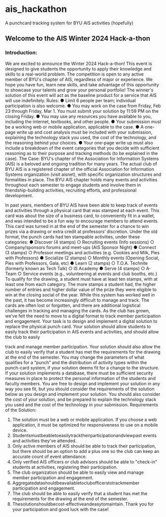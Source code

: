 # ais_hackathon

A punchcard tracking system for BYU AIS activities (hopefully)

## Welcome to the AIS Winter 2024 Hack-a-thon
### Introduction:
We are excited to announce the Winter 2024 Hack-a-thon! This event is designed to give students the opportunity to apply their knowledge and skills to a real-world problem. The competition is open to any active member of BYU's chapter of AIS, regardless of major or experience. We hope you have fun, learn new skills, and take advantage of this opportunity to showcase your talents and grow your personal portfolio! The winner's solution of this event will act as the baseline product for a service that AIS will use indefinitely.
Rules:
● Limit 6 people per team; individual participation is also welcome.
● You may work on the case from Friday, Feb 23 through Friday, Mar 1.
You must submit your solution by 11:59 PM on the closing Friday.
● You may use any resources you have available to you, including the
internet, textbooks, and other people.
● Your submission must be a working web or mobile application,
applicable to the case.
● A one-page write up and cost analysis must be included with your
submission, explaining the technology stack you used, the cost of the
technology, and the reasoning behind your choices.
● Your one-page write up must also include a breakdown of the event
categories that you decide with sufficient reasoning as to their purpose and tracking methods (to be explained in the case).
The Case:
BYU's chapter of the Association for Information Systems (AIS) is a beloved and ongoing tradition for many years. The actual club of BYU AIS is a registered chapter of the official Association for Information Systems organization (visit aisnet), with specific organization structures and formalities in place. The BYU AIS chapter holds many events and activities throughout each semester to engage students and involve them in friendship-building activities, recruiting efforts, and professional development.

In past years, members of BYU AIS have been able to keep track of events and activities through a physical card that was stamped at each event. This card was about the size of a business card, to conveniently fit in a wallet, and was intended to be a fun way to encourage members to attend events. This card was turned in at the end of the semester for a chance to win prizes via a drawing or extra credit at professors’ discretion.
Under the old format, the punch cards had ten stampable activities, under these categories:
● Discover (4 stamps)
○ Recruiting events (Info sessions)
○ Company/sponsors forums and meet-ups (AIS Sponsor Night)
● Connect (3 stamps)
○ Professor meetings and activities (e.g. Cookies and Milk, Pies
with Professors) ● Socialize (2 stamps)
○ Monthly events (Opening Social, Pies with Professors, Gala, etc)
● Learn (2 stamps)
○ T.O.A. Technite (formerly known as Tech Talk)
○ IS Academy
● Serve (4 stamps)
○ A-Team
○ Service events (e.g., volunteering at events and club booths, etc.)
To qualify for the drawing, a student must have at least ten stamps, with at least one from each category. The more stamps a student had, the higher number of entries and higher dollar value of the prize they were eligible to win at the closing social of the year.
While this system has worked well in the past, it has become increasingly difficult to manage and track. The cards are often lost or forgotten, and there are additional logistical challenges in tracking and managing the cards. As the club has grown, we've felt the need to move to a digital format to track member participation and engagement.
Your task is to design and implement a digital solution to replace the physical punch card. Your solution should allow students to easily track their participation in AIS events and activities, and should allow the club to easily

track and manage member participation. Your solution should also allow the club to easily verify that a student has met the requirements for the drawing at the end of the semester.
You may change the parameters of what qualifies for a “punch” and the distribution of activity types within the punch-card system, if your solution deems fit for a change to the structure.
If your solution implements a database, there must be sufficient security measures in place to protect the personal information of the students and faculty members.
You are free to design and implement your solution in any way you see fit, but you should consider the requirements of the solution below as you design and implement your solution. You should also consider the cost of your solution, and be prepared to explain the technology stack you used and the cost of the technology in your submission.
Requirements of the Solution:
1. The solution must be a web or mobile application. If you choose a web application, it must be optimized for responsiveness to use on a mobile device.
2. Studentsmustbeabletoeasilytracktheirparticipationandviewpast events and activities they've attended.
3. Only active members of AIS should be able to track their participation, but there should be an option to add a plus one so the club can keep an accurate count of event attendance.
4. Only verified AIS officers or club advisors should be able to "check-in" students at activities, registering their participation.
5. The club organization should be able to easily view and manage member participation and engagement.
6. Aggregatedatashouldbeavailabletoclubofficerstotrackmember participation and engagement.
7. The club should be able to easily verify that a student has met the requirements for the drawing at the end of the semester.
8. Thesolutionshouldbecost-effectiveandeasytomaintain.
   Thank you for your participation and good luck with the case!

